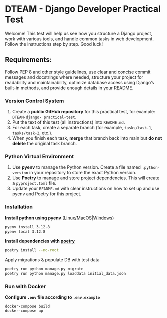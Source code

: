 # DTEAM - Django Developer Practical Test
Welcome! This test will help us see how you structure a Django project, work with various tools, and handle common
tasks in web development. Follow the instructions step by step. Good luck!

## Requirements:
Follow PEP 8 and other style guidelines, use clear and concise commit messages and docstrings where needed, structure
your project for readability and maintainability, optimize database access using Django’s built-in methods, and provide
enough details in your README.

### Version Control System

1. Create a **public GitHub repository** for this practical test, for example: `DTEAM-django-
practical-test`.
2. Put the text of this test (all instructions) into `README.md`.
3. For each task, create a separate branch (for example, `tasks/task-1`, `tasks/task-2`, etc.).
4. When you finish each task, **merge** that branch back into main but **do not delete** the original task branch.

### Python Virtual Environment

1. Use **pyenv** to manage the Python version. Create a file named `.python-version` in your repository to store 
the exact Python version.
2. Use **Poetry** to manage and store project dependencies. This will create a `pyproject.toml` file.
3. Update your `README.md` with clear instructions on how to set up and use pyenv and Poetry for this project.


### Installation
**Install python using pyenv** ([Linux/MacOS](https://github.com/pyenv/pyenv)|[Windows](https://github.com/pyenv-win/pyenv-win))
```bash
pyenv install 3.12.8
pyenv local 3.12.8
```
**Install dependencies with [poetry](https://python-poetry.org/docs/)**
```bash
poetry install --no-root
```

Apply migrations & populate DB with test data
```bash
poetry run python manage.py migrate
poetry run python manage.py loaddata initial_data.json
```

### Run with Docker
**Configure `.env` file according to `.env.example`**
```shell
docker-compose build
docker-compose up
```